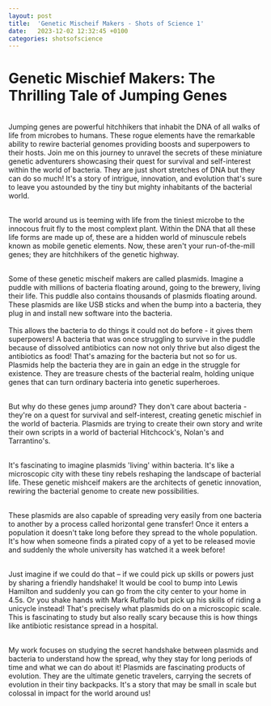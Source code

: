 ```yaml
---
layout: post
title:  'Genetic Mischeif Makers - Shots of Science 1'
date:   2023-12-02 12:32:45 +0100
categories: shotsofscience
---
```


# Genetic Mischief Makers: The Thrilling Tale of Jumping Genes

<div class='container'>
<br>Jumping genes are powerful hitchhikers that inhabit the DNA of all walks of life from microbes to humans. These rogue elements have the remarkable ability to rewire bacterial genomes providing boosts and superpowers to their hosts. Join me on this journey to unravel the secrets of these miniature genetic adventurers showcasing their quest for survival and self-interest within the world of bacteria. They are just short stretches of DNA but they can do so much! It's a story of intrigue, innovation, and evolution that's sure to leave you astounded by the tiny but mighty inhabitants of the bacterial world.<br><br>

The world around us is teeming with life from the tiniest microbe to the innocous fruit fly to the most complext plant. Within the DNA that all these life forms are made up of, these are a hidden world of minuscule rebels known as mobile genetic elements. Now, these aren't your run-of-the-mill genes; they are hitchhikers of the genetic highway.<br><br>

Some of these genetic mischeif makers are called plasmids. Imagine a puddle with millions of bacteria floating around, going to the brewery, living their life. This puddle also contains thousands of plasmids floating around. These plasmids are like USB sticks and when the bump into a bacteria, they plug in and install new software into the bacteria.<br><br> This allows the bacteria to do things it could not do before - it gives them superpowers! A bacteria that was once struggling to survive in the puddle because of dissolved antibiotics can now not only thrive but also digest the antibiotics as food! That's amazing for the bacteria but not so for us. Plasmids help the bacteria they are in gain an edge in the struggle for existence. They are treasure chests of the bacterial realm, holding unique genes that can turn ordinary bacteria into genetic superheroes.<br><br>

But why do these genes jump around? They don't care about bacteria - they're on a quest for survival and self-interest, creating genetic mischief in the world of bacteria. Plasmids are trying to create their own story and write their own scripts in a world of bacterial Hitchcock's, Nolan's and Tarrantino's.<br><br>

It's fascinating to imagine plasmids 'living' within bacteria. It's like a microscopic city with these tiny rebels reshaping the landscape of bacterial life. These genetic mishceif makers are the architects of genetic innovation, rewiring the bacterial genome to create new possibilities.<br><br>

These plasmids are also capable of spreading very easily from one bacteria to another by a process called horizontal gene transfer! Once it enters a population it doesn't take long before they spread to the whole population. It's how when someone finds a pirated copy of a yet to be released movie and suddenly the whole university has watched it a week before!<br><br>

Just imagine if we could do that – if we could pick up skills or powers just by sharing a friendly handshake! It would be cool to bump into Lewis Hamilton and suddenly you can go from the city center to your home in 4.5s. Or you shake hands with Mark Ruffallo but pick up his skills of riding a unicycle instead! That's precisely what plasmids do on a microscopic scale. This is fascinating to study but also really scary because this is how things like antibiotic resistance spread in a hospital.<br><br>

My work focuses on studying the secret handshake between plasmids and bacteria to understand how the spread, why they stay for long periods of time and what we can do about it! Plasmids are fascinating products of evolution. They are the ultimate genetic travelers, carrying the secrets of evolution in their tiny backpacks. It's a story that may be small in scale but colossal in impact for the world around us!<br><br>
</div>
